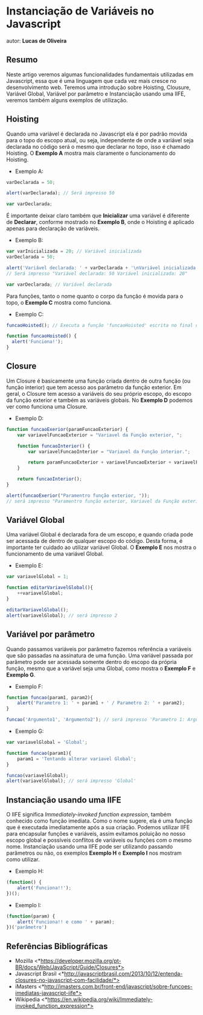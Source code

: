 # Instanciação de Variáveis no Javascript
autor: **Lucas de Oliveira**

## Resumo

Neste artigo veremos algumas funcionalidades fundamentais utilizadas em Javascript, essa que é uma linguagem que cada vez mais cresce no desenvolvimento web. Teremos uma introdução sobre Hoisting, Clousure, Variável Global, Variável por parâmetro e Instanciação usando uma IIFE, veremos também alguns exemplos de utilização.

## Hoisting

Quando uma variável é declarada no Javascript ela é por padrão movida para o topo do escopo atual, ou seja, independente de onde a variável seja declarada no código será o mesmo que declarar no topo, isso é chamado Hoisting. O **Exemplo A**  mostra mais claramente o funcionamento do Hoisting.

- Exemplo A:
```js
varDeclarada = 50;

alert(varDeclarada); // Será impresso 50

var varDeclarada;
```

É importante deixar claro também que **Inicializar** uma variável é diferente de **Declarar**, conforme mostrado no **Exemplo B**, onde o Hoisting é aplicado apenas para declaração de variáveis.

- Exemplo B:
```js
var varInicializada = 20; // Variável inicializada
varDeclarada = 50;

alert('Variável declarada: ' + varDeclarada + '\nVariável inicializada: ' + varInicializada);
// Será impresso "Variável declarada: 50 Variável inicializada: 20"

var varDeclarada; // Variável declarada
```

Para funções, tanto o nome quanto o corpo da função é movida para o topo, o **Exemplo C** mostra como funciona.

- Exemplo C:
```js
funcaoHoisted(); // Executa a função 'funcaoHoisted' escrita no final do script

function funcaoHoisted() {
  alert('Funciona!');
}
```

## Closure

Um Closure é basicamente uma função criada dentro de outra função (ou função interior) que tem acesso aos parâmetro da função exterior. Em geral, o Closure tem acesso a variáveis do seu próprio escopo, do escopo da função exterior e também as variáveis globais. No **Exemplo D** podemos ver como funciona uma Closure.

- Exemplo D:
```js
function funcaoExerior(paramFuncaoExterior) {
    var variavelFuncaoExterior = "Variavel da Função exterior, ";

    function funcaoInterior() {
        var variavelFuncaoInterior = "Variavel da Função interior.";

        return paramFuncaoExterior + variavelFuncaoExterior + variavelFuncaoInterior;
    }

    return funcaoInterior();
}

alert(funcaoExerior("Paramentro função exterior, "));
// será impresso "Paramentro função exterior, Variavel da Função exterior, Variavel da Função interior."
```

## Variável Global

Uma variável Global é declarada fora de um escopo, e quando criada pode ser acessada de dentro de qualquer escopo do código. Desta forma, é importante ter cuidado ao utilizar variável Global. O **Exemplo E** nos mostra o funcionamento de uma variável Global.

- Exemplo E:
```js
var variavelGlobal = 1;

function editarVariavelGlobal(){
	++variavelGlobal;
}

editarVariavelGlobal();
alert(variavelGlobal); // será impresso 2
```

## Variável por parâmetro

Quando passamos variáveis por parâmetro fazemos referência a variáveis que são passadas na assinatura de uma função. Uma variável passada por parâmetro pode ser acessada somente dentro do escopo da própria função, mesmo que a variável seja uma Global, como mostra o **Exemplo F** e **Exemplo G**.

- Exemplo F:
```js
function funcao(param1, param2){
	alert('Parametro 1: ' + param1 + ' / Parametro 2: ' + param2);
}

funcao('Argumento1', 'Argumento2'); // será impresso 'Parametro 1: Argumento1 / Parametro 2: Argumento2
```

- Exemplo G:
```js
var variavelGlobal = 'Global';

function funcao(param1){
	param1 = 'Tentando alterar variavel Global';
}

funcao(variavelGlobal);
alert(variavelGlobal); // será impresso 'Global'
```

## Instanciação usando uma IIFE

O IIFE significa *Immediately-invoked function expression*, também conhecido como função imediata. Como o nome sugere, ela é uma função que é executada imediatamente após a sua criação. Podemos utilizar IIFE para encapsular funções e variáveis, assim evitamos poluição no nosso escopo global e possíveis conflitos de variáveis ou funções com o mesmo nome.
Instanciação usando uma IIFE pode ser utilizando passando parâmetros ou não, os exemplos **Exemplo H** e **Exemplo I** nos mostram como utilizar.

- Exemplo H:
```js
(function() {
	alert('Funciona!!');
})();
```

- Exemplo I:
```js
(function(param) {
    alert('Funciona!! e como ' + param);
})('parâmetro')
```

## Referências Bibliográficas

- Mozilla <*https://developer.mozilla.org/pt-BR/docs/Web/JavaScript/Guide/Closures*>
- Javascript Brasil <*http://javascriptbrasil.com/2013/10/12/entenda-closures-no-javascript-com-facilidade/*>
- iMasters <*http://imasters.com.br/front-end/javascript/sobre-funcoes-imediatas-javascript-iife*>
- Wikipedia <*https://en.wikipedia.org/wiki/Immediately-invoked_function_expression*>
